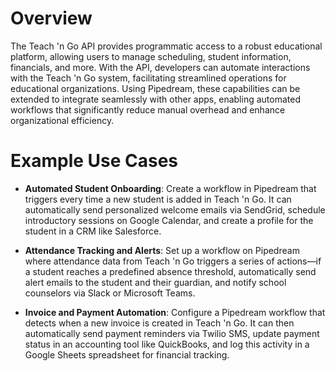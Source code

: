 # Overview

The Teach 'n Go API provides programmatic access to a robust educational platform, allowing users to manage scheduling, student information, financials, and more. With the API, developers can automate interactions with the Teach 'n Go system, facilitating streamlined operations for educational organizations. Using Pipedream, these capabilities can be extended to integrate seamlessly with other apps, enabling automated workflows that significantly reduce manual overhead and enhance organizational efficiency.

# Example Use Cases

- **Automated Student Onboarding**: Create a workflow in Pipedream that triggers every time a new student is added in Teach 'n Go. It can automatically send personalized welcome emails via SendGrid, schedule introductory sessions on Google Calendar, and create a profile for the student in a CRM like Salesforce.

- **Attendance Tracking and Alerts**: Set up a workflow on Pipedream where attendance data from Teach 'n Go triggers a series of actions—if a student reaches a predefined absence threshold, automatically send alert emails to the student and their guardian, and notify school counselors via Slack or Microsoft Teams.

- **Invoice and Payment Automation**: Configure a Pipedream workflow that detects when a new invoice is created in Teach 'n Go. It can then automatically send payment reminders via Twilio SMS, update payment status in an accounting tool like QuickBooks, and log this activity in a Google Sheets spreadsheet for financial tracking.
